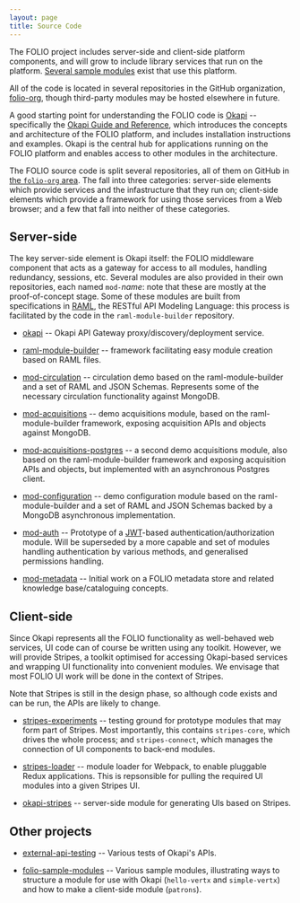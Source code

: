 ```yaml
---
layout: page
title: Source Code
---
```


The FOLIO project includes server-side and client-side platform
components, and will grow to include library services that run on the
platform.
[Several sample
modules](https://github.com/folio-org/folio-sample-modules)
exist that use this platform.

All of the code is located in several repositories in the GitHub
organization,
[folio-org](https://github.com/folio-org),
though third-party modules may be hosted elsewhere in future.

A good starting point for understanding the FOLIO code is
[Okapi](https://github.com/folio-org/okapi) -- specifically the [Okapi Guide and
Reference](https://github.com/folio-org/okapi/blob/master/doc/guide.md), which
introduces the concepts and architecture of the FOLIO platform, and includes
installation instructions and examples.  Okapi is the central hub for
applications running on the FOLIO platform and enables access to other modules
in the architecture.

The FOLIO source code is split several repositories, all of them on
GitHub in
[the `folio-org` area](https://github.com/folio-org).
The fall into three
categories: server-side elements which provide services and the
infastructure that they run on; client-side elements which provide a
framework for using those services from a Web browser; and a few that
fall into neither of these categories.

## Server-side

The key server-side element is Okapi itself: the FOLIO middleware
component that acts as a gateway for access to all modules, handling
redundancy, sessions, etc. Several modules are also provided in their
own repositories, each named `mod-`_name_: note that these are mostly
at the proof-of-concept stage. Some of these modules are built from
specifications in
[RAML](http://raml.org/),
the RESTful API Modeling Language: this process is facilitated by the
code in the `raml-module-builder` repository.

* [okapi](https://github.com/folio-org/okapi) --
Okapi API Gateway proxy/discovery/deployment service.

* [raml-module-builder](https://github.com/folio-org/raml-module-builder) --
framework facilitating easy module creation based on RAML files.

* [mod-circulation](https://github.com/folio-org/mod-circulation) --
circulation demo based on the raml-module-builder and a set of RAML and JSON Schemas. Represents some of the necessary circulation functionality against MongoDB.

* [mod-acquisitions](https://github.com/folio-org/mod-acquisitions) --
demo acquisitions module, based on the raml-module-builder framework, exposing acquisition APIs and objects against MongoDB.

* [mod-acquisitions-postgres](https://github.com/folio-org/mod-acquisitions-postgres) --
a second demo acquisitions module, also based on the
raml-module-builder framework and exposing acquisition APIs and
objects, but implemented with an asynchronous Postgres client.

* [mod-configuration](https://github.com/folio-org/mod-configuration) --
demo configuration module based on the raml-module-builder and a set of RAML and JSON Schemas backed by a MongoDB asynchronous implementation.

* [mod-auth](https://github.com/folio-org/mod-auth) --
Prototype of a [JWT](https://jwt.io/)-based
authentication/authorization module. Will be superseded by a more
capable and set of modules handling authentication by various methods,
and generalised permissions handling.

* [mod-metadata](https://github.com/folio-org/mod-metadata) --
Initial work on a FOLIO metadata store and related knowledge base/cataloguing concepts.

## Client-side

Since Okapi represents all the FOLIO functionality as well-behaved web
services, UI code can of course be written using any toolkit. However,
we will provide Stripes, a toolkit optimised for accessing Okapi-based
services and wrapping UI functionality into convenient modules. We
envisage that most FOLIO UI work will be done in the context of
Stripes.

Note that Stripes is still in the design phase, so although code
exists and can be run, the APIs are likely to change.

* [stripes-experiments](https://github.com/folio-org/stripes-experiments) --
testing ground for prototype modules that may form part of
Stripes. Most importantly, this contains `stripes-core`, which drives
the whole process; and `stripes-connect`, which manages the connection
of UI components to back-end modules.

* [stripes-loader](https://github.com/folio-org/stripes-loader) --
module loader for Webpack, to enable pluggable Redux
applications. This is repsonsible for pulling the required UI modules
into a given Stripes UI.

* [okapi-stripes](https://github.com/folio-org/okapi-stripes) --
server-side module for generating UIs based on Stripes.

## Other projects

* [external-api-testing](https://github.com/folio-org/external-api-testing) --
Various tests of Okapi's APIs. 

* [folio-sample-modules](https://github.com/folio-org/folio-sample-modules) --
Various sample modules, illustrating ways to structure a module for
use with Okapi (`hello-vertx` and `simple-vertx`) and how to make a
client-side module (`patrons`).

